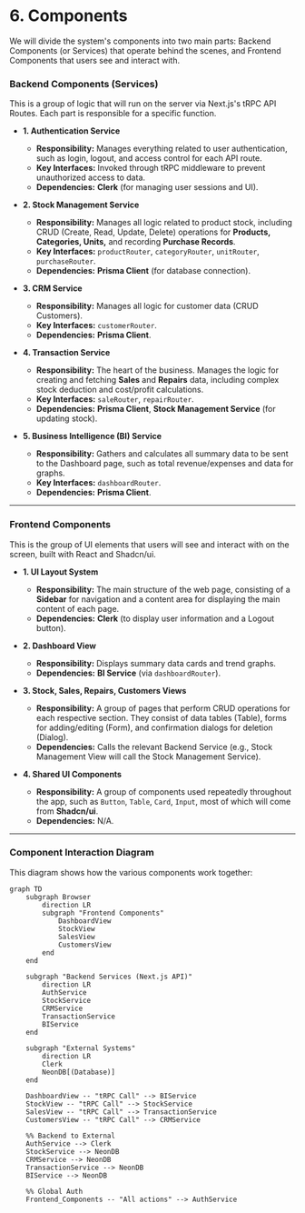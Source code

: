 # 6\. Components

We will divide the system's components into two main parts: Backend Components (or Services) that operate behind the scenes, and Frontend Components that users see and interact with.

### Backend Components (Services)

This is a group of logic that will run on the server via Next.js's tRPC API Routes. Each part is responsible for a specific function.

  * **1. Authentication Service**

      * **Responsibility:** Manages everything related to user authentication, such as login, logout, and access control for each API route.
      * **Key Interfaces:** Invoked through tRPC middleware to prevent unauthorized access to data.
      * **Dependencies:** **Clerk** (for managing user sessions and UI).

  * **2. Stock Management Service**

      * **Responsibility:** Manages all logic related to product stock, including CRUD (Create, Read, Update, Delete) operations for **Products, Categories, Units,** and recording **Purchase Records**.
      * **Key Interfaces:** `productRouter`, `categoryRouter`, `unitRouter`, `purchaseRouter`.
      * **Dependencies:** **Prisma Client** (for database connection).

  * **3. CRM Service**

      * **Responsibility:** Manages all logic for customer data (CRUD Customers).
      * **Key Interfaces:** `customerRouter`.
      * **Dependencies:** **Prisma Client**.

  * **4. Transaction Service**

      * **Responsibility:** The heart of the business. Manages the logic for creating and fetching **Sales** and **Repairs** data, including complex stock deduction and cost/profit calculations.
      * **Key Interfaces:** `saleRouter`, `repairRouter`.
      * **Dependencies:** **Prisma Client**, **Stock Management Service** (for updating stock).

  * **5. Business Intelligence (BI) Service**

      * **Responsibility:** Gathers and calculates all summary data to be sent to the Dashboard page, such as total revenue/expenses and data for graphs.
      * **Key Interfaces:** `dashboardRouter`.
      * **Dependencies:** **Prisma Client**.

-----

### Frontend Components

This is the group of UI elements that users will see and interact with on the screen, built with React and Shadcn/ui.

  * **1. UI Layout System**

      * **Responsibility:** The main structure of the web page, consisting of a **Sidebar** for navigation and a content area for displaying the main content of each page.
      * **Dependencies:** **Clerk** (to display user information and a Logout button).

  * **2. Dashboard View**

      * **Responsibility:** Displays summary data cards and trend graphs.
      * **Dependencies:** **BI Service** (via `dashboardRouter`).

  * **3. Stock, Sales, Repairs, Customers Views**

      * **Responsibility:** A group of pages that perform CRUD operations for each respective section. They consist of data tables (Table), forms for adding/editing (Form), and confirmation dialogs for deletion (Dialog).
      * **Dependencies:** Calls the relevant Backend Service (e.g., Stock Management View will call the Stock Management Service).

  * **4. Shared UI Components**

      * **Responsibility:** A group of components used repeatedly throughout the app, such as `Button`, `Table`, `Card`, `Input`, most of which will come from **Shadcn/ui**.
      * **Dependencies:** N/A.

-----

### Component Interaction Diagram

This diagram shows how the various components work together:

```mermaid
graph TD
    subgraph Browser
        direction LR
        subgraph "Frontend Components"
            DashboardView
            StockView
            SalesView
            CustomersView
        end
    end

    subgraph "Backend Services (Next.js API)"
        direction LR
        AuthService
        StockService
        CRMService
        TransactionService
        BIService
    end

    subgraph "External Systems"
        direction LR
        Clerk
        NeonDB[(Database)]
    end

    DashboardView -- "tRPC Call" --> BIService
    StockView -- "tRPC Call" --> StockService
    SalesView -- "tRPC Call" --> TransactionService
    CustomersView -- "tRPC Call" --> CRMService

    %% Backend to External
    AuthService --> Clerk
    StockService --> NeonDB
    CRMService --> NeonDB
    TransactionService --> NeonDB
    BIService --> NeonDB

    %% Global Auth
    Frontend_Components -- "All actions" --> AuthService
```
